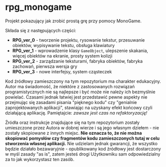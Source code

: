 rpg_monogame
============

Projekt pokazujący jak zrobić prostą grę przy pomocy MonoGame.

Składa się z następujących części:

* **RPG_ver_0** - tworzenie projektu, rysowanie tekstur, przesuwanie obiektów, wypisywanie tekstu, obsługa klawiatury
* **RPG_ver_1** - wprowadzenie klasy `GameObject`, ulepszenie skakania, więcej obiektów na ekranie, prosty system kolizji
* **RPG_ver_2** - zarządzanie teksturami, fabryka obiektów, fabryka zachowań, pierwsza wersja gry
* **RPG_ver_3** - nowe interfejsy, system cząsteczek

Kod źródłowy zamieszczony na tym repozytorium ma charakter edukacyjny. Autor ma świadomość, że niektóre z zastosowanych rozwiązań programistycznych nie są najlepsze i być może nie należy ich bezmyślnie powielać. Czasami jednak łatwiej jest przedstawić pewne aspekty nie przejmując się zasadami pisania "pięknego kodu" czy "genialnie zaprojektowanych aplikacji", stawiając na uzyskany efekt końcowy czyli działającą aplikację. Pamiętajcie: *zawsze jest czas na refaktoryzację!*

Źródła oraz instrukcje znajdujące się na tym repozytorium zostały umieszczone przez Autora w dobrej wierze i są jego własnym dziełem - nie zostały skopiowane z innych miejsc. **Nie oznacza to, że nie można skopiować pomysłów czy fragmentów kodu zamieszczonych tutaj w celu stworzenia własnej aplikacji.** Nie udzielam jednak gwarancji, że wszystko będzie działało bezawaryjnie - opublikowany kod źródłowy jest dostarczony w myśl zasady "as is", zatem jesteś drogi Użytkowniku sam odpowiedzialny za to jak wykorzystasz ten zasób.

